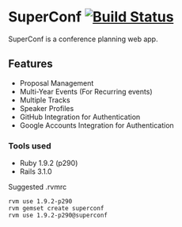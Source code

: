 # SuperConf [![Build Status](https://secure.travis-ci.org/jwang/superconf.png)](http://travis-ci.org/jwang/superconf)

SuperConf is a conference planning web app.

## Features

* Proposal Management
* Multi-Year Events (For Recurring events)
* Multiple Tracks
* Speaker Profiles
* GitHub Integration for Authentication
* Google Accounts Integration for Authentication

### Tools used

* Ruby 1.9.2 (p290)
* Rails 3.1.0


Suggested .rvmrc
```
rvm use 1.9.2-p290
rvm gemset create superconf
rvm use 1.9.2-p290@superconf
```